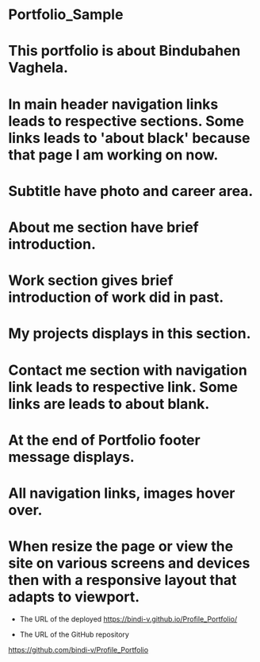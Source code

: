 # Portfolio_Sample

# This portfolio is about Bindubahen Vaghela.

# In main header navigation links leads to respective sections. Some links leads to 'about black' because that page I am working on now.

# Subtitle have photo and career area.

# About me section have brief introduction.

# Work section gives brief introduction of work did in past.

# My projects displays in this section.

# Contact me section with navigation link leads to respective link. Some links are leads to about blank.

# At the end of Portfolio footer message displays.

# All navigation links, images hover over. 

# When resize the page or view the site on various screens and devices then with a responsive layout that adapts to viewport.

* The URL of the deployed 
https://bindi-v.github.io/Profile_Portfolio/

* The URL of the GitHub repository

https://github.com/bindi-v/Profile_Portfolio